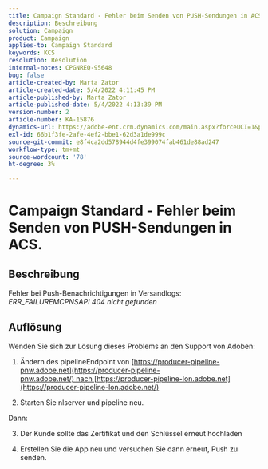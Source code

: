 ```yaml
---
title: Campaign Standard - Fehler beim Senden von PUSH-Sendungen in ACS.
description: Beschreibung
solution: Campaign
product: Campaign
applies-to: Campaign Standard
keywords: KCS
resolution: Resolution
internal-notes: CPGNREQ-95648
bug: false
article-created-by: Marta Zator
article-created-date: 5/4/2022 4:11:45 PM
article-published-by: Marta Zator
article-published-date: 5/4/2022 4:13:39 PM
version-number: 2
article-number: KA-15876
dynamics-url: https://adobe-ent.crm.dynamics.com/main.aspx?forceUCI=1&pagetype=entityrecord&etn=knowledgearticle&id=5d3f73df-c4cb-ec11-a7b5-6045bd00d4f5
exl-id: 66b1f3fe-2afe-4ef2-bbe1-62d3a1de999c
source-git-commit: e8f4ca2dd578944d4fe399074fab461de88ad247
workflow-type: tm+mt
source-wordcount: '78'
ht-degree: 3%

---
```


# Campaign Standard - Fehler beim Senden von PUSH-Sendungen in ACS.

## Beschreibung


Fehler bei Push-Benachrichtigungen in Versandlogs: *ERR_FAILUREMCPNSAPI 404 nicht gefunden*


## Auflösung


Wenden Sie sich zur Lösung dieses Problems an den Support von Adoben:

1. Ändern des pipelineEndpoint von [https://producer-pipeline-pnw.adobe.net](https://producer-pipeline-pnw.adobe.net/) nach [https://producer-pipeline-lon.adobe.net](https://producer-pipeline-lon.adobe.net/)

2. Starten Sie nlserver und pipeline neu.

Dann:

3. Der Kunde sollte das Zertifikat und den Schlüssel erneut hochladen

4. Erstellen Sie die App neu und versuchen Sie dann erneut, Push zu senden.
